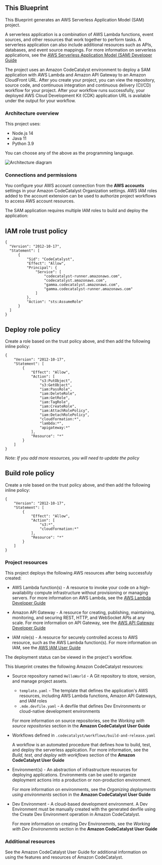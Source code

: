 ## This Blueprint

This Blueprint generates an AWS Serverless Application Model (SAM) project.

A serverless application is a combination of AWS Lambda functions, event sources, and other resources that work together to perform tasks. A
serverless application can also include additional resources such as APIs, databases, and event source mappings. For more information on serverless
applications, see the
[AWS Serverless Application Model (SAM) Developer Guide](https://docs.aws.amazon.com/serverless-application-model/latest/developerguide/what-is-sam.html)

The project uses an Amazon CodeCatalyst environment to deploy a SAM application with AWS Lambda and Amazon API Gateway to an Amazon CloudFront URL.
After you create your project, you can view the repository, source code, and continuous integration and continuous delivery (CI/CD) workflow for your
project. After your workflow runs successfully, your deployed AWS Cloud Development Kit (CDK) application URL is available under the output for your
workflow.

### Architecture overview

This project uses:

- Node.js 14
- Java 11
- Python 3.9

You can choose any of the above as the programming language.

![Architecture diagram](https://images2.imgbox.com/a0/69/MGTKGTt6_o.png)

### Connections and permissions

You configure your AWS account connection from the **AWS accounts** settings in your Amazon CodeCatalyst Organization settings. AWS IAM roles added to
the account extension can be used to authorize project workflows to access AWS account resources.

The SAM application requires multiple IAM roles to build and deploy the application:

## IAM role trust policy

```
{
  "Version": "2012-10-17",
  "Statement": [
      {
          "Sid": "CodeCatalyst",
          "Effect": "Allow",
          "Principal": {
              "Service": [
                  "codecatalyst-runner.amazonaws.com",
                  "codecatalyst.amazonaws.com",
                  "gamma.codecatalyst.amazonaws.com",
                  "gamma.codecatalyst-runner.amazonaws.com"
              ]
          },
          "Action": "sts:AssumeRole"
      }
  ]
}
```

## Deploy role policy

Create a role based on the trust policy above, and then add the following inline policy:

```
{
    "Version": "2012-10-17",
    "Statement": [
        {
            "Effect": "Allow",
            "Action": [
                "s3:PutObject",
                "s3:GetObject",
                "iam:PassRole",
                "iam:DeleteRole",
                "iam:GetRole",
                "iam:TagRole",
                "iam:CreateRole",
                "iam:AttachRolePolicy",
                "iam:DetachRolePolicy",
                "cloudformation:*",
                "lambda:*",
                "apigateway:*"
            ],
            "Resource": "*"
        }
    ]
}
```

_Note: If you add more resources, you will need to update the policy_

## Build role policy

Create a role based on the trust policy above, and then add the following inline policy:

```
{
    "Version": "2012-10-17",
    "Statement": [
        {
            "Effect": "Allow",
            "Action": [
                "s3:*",
                "cloudformation:*"
            ],
            "Resource": "*"
        }
    ]
}
```

### Project resources

This project deploys the following AWS resources after being successfuly created:

- AWS Lambda function(s) - A resource to invoke your code on a high-availability compute infrastructure without provisioning or managing servers. For
  more information on AWS Lambda, see the [AWS Lambda Developer Guide](https://docs.aws.amazon.com/lambda/latest/dg/welcome.html)

- Amazon API Gateway - A resource for creating, publishing, maintaining, monitoring, and securing REST, HTTP, and WebSocket APIs at any scale. For
  more information on API Gateway, see the
  [AWS API Gateway Developer Guide](https://docs.aws.amazon.com/apigateway/latest/developerguide/welcome.html)

- IAM role(s) - A resource for securely controlled access to AWS resource, such as the AWS Lambda function(s). For more information on IAM, see the
  [AWS IAM User Guide](https://docs.aws.amazon.com/IAM/latest/UserGuide/introduction.html)

The deployment status can be viewed in the project's workflow.

This blueprint creates the following Amazon CodeCatalyst resources:

- Source repository named `HelloWorld` - A Git repository to store, version, and manage project assets.

  - `template.yaml` - The template that defines the application's AWS resources, including AWS Lambda functions, Amazon API Gateways, and IAM roles
  - `.mde.devfile.yaml` - A devfile that defines Dev Environments or cloud-native development environments

  <!--- [Tech Comm comment:]Can you please check the wording for the sentence above. Are we talking about Amazon CodeCatalyst Dev Environments or other kinds of workspaces? --->

  For more information on source repositories, see the _Working with source repositories_ section in the **Amazon CodeCatalyst User Guide**

- Workflows defined in `.codecatalyst/workflows/build-and-release.yaml`

  A workflow is an automated procedure that defines how to build, test, and deploy the serverless application. For more information, see the _Build,
  test, and deploy with workflows_ section of the **Amazon CodeCatalyst User Guide**

- Environment(s) - An abstraction of infrastructure resources for deploying applications. Environments can be used to organize deployment actions into
  a production or non-production environment.

  For more information on environments, see the _Organizing deployments using environments_ section in the **Amazon CodeCatalyst User Guide**

- Dev Environment - A cloud-based development environment. A Dev Environment must be manually created with the generated devfile using the Create Dev
  Environment operation in Amazon CodeCatalyst.

  For more information on creating Dev Environemnts, see the _Working with Dev Environemnts_ section in the **Amazon CodeCatalyst User Guide**

### Additional resources

See the Amazon CodeCatalyst User Guide for additional information on using the features and resources of Amazon CodeCatalyst.
